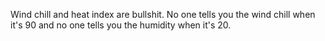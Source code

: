 Wind chill and heat index are bullshit. No one tells you the wind chill when it's 90 and no one tells you the humidity when it's 20.

